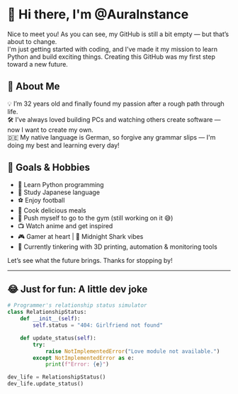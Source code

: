 # 👋 Hi there, I'm @AuraInstance

Nice to meet you! As you can see, my GitHub is still a bit empty — but that’s about to change.  
I'm just getting started with coding, and I’ve made it my mission to learn Python and build exciting things. Creating this GitHub was my first step toward a new future.

## 🌱 About Me

💡 I’m 32 years old and finally found my passion after a rough path through life.  
🛠️ I’ve always loved building PCs and watching others create software — now I want to create my own.  
🇩🇪 My native language is German, so forgive any grammar slips — I'm doing my best and learning every day!  

## 🎯 Goals & Hobbies

- 🐍 Learn Python programming  
- 🧠 Study Japanese language  
- ⚽ Enjoy football  
- 🍳 Cook delicious meals  
- 💪 Push myself to go to the gym (still working on it 😅)  
- 📺 Watch anime and get inspired  
- 🎮 Gamer at heart | 🦈 Midnight Shark vibes  
- 🔧 Currently tinkering with 3D printing, automation & monitoring tools  

Let’s see what the future brings. Thanks for stopping by!

---

## 😂 Just for fun: A little dev joke

```python
# Programmer's relationship status simulator
class RelationshipStatus:
    def __init__(self):
        self.status = "404: Girlfriend not found"

    def update_status(self):
        try:
            raise NotImplementedError("Love module not available.")
        except NotImplementedError as e:
            print(f"Error: {e}")

dev_life = RelationshipStatus()
dev_life.update_status()
